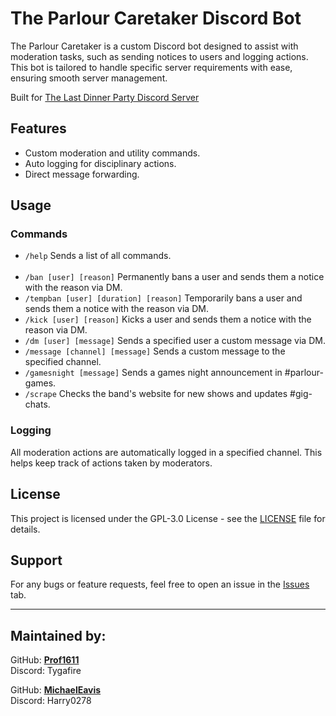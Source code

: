 # The Parlour Caretaker Discord Bot

The Parlour Caretaker is a custom Discord bot designed to assist with moderation tasks, such as sending notices to users and logging actions. This bot is tailored to handle specific server requirements with ease, ensuring smooth server management.

Built for [The Last Dinner Party Discord Server](https://discord.gg/theparlour)

## Features
- Custom moderation and utility commands.
- Auto logging for disciplinary actions.
- Direct message forwarding.

## Usage

### Commands

- `/help` Sends a list of all commands.<br><br>
- `/ban [user] [reason]` Permanently bans a user and sends them a notice with the reason via DM.
- `/tempban [user] [duration] [reason]` Temporarily bans a user and sends them a notice with the reason via DM.
- `/kick [user] [reason]` Kicks a user and sends them a notice with the reason via DM.
- `/dm [user] [message]` Sends a specified user a custom message via DM.
- `/message [channel] [message]` Sends a custom message to the specified channel.
- `/gamesnight [message]` Sends a games night announcement in #parlour-games.
- `/scrape` Checks the band's website for new shows and updates #gig-chats.

### Logging

All moderation actions are automatically logged in a specified channel. This helps keep track of actions taken by moderators.

## License

This project is licensed under the GPL-3.0 License - see the [LICENSE](LICENSE) file for details.

## Support

For any bugs or feature requests, feel free to open an issue in the [Issues](https://github.com/Prof1611/ParlourCaretaker/issues) tab.

---

## Maintained by:
GitHub: **[Prof1611](https://github.com/Prof1611)**<br>Discord: Tygafire

GitHub: **[MichaelEavis](https://github.com/MichaelEavis)**<br>Discord: Harry0278
